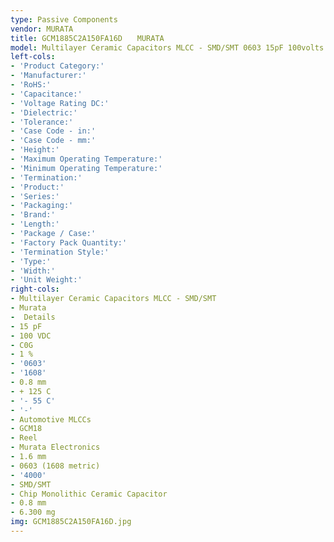 ```yaml
---
type: Passive Components
vendor: MURATA
title: GCM1885C2A150FA16D　　MURATA
model: Multilayer Ceramic Capacitors MLCC - SMD/SMT 0603 15pF 100volts C0G 1%
left-cols:
- 'Product Category:'
- 'Manufacturer:'
- 'RoHS:'
- 'Capacitance:'
- 'Voltage Rating DC:'
- 'Dielectric:'
- 'Tolerance:'
- 'Case Code - in:'
- 'Case Code - mm:'
- 'Height:'
- 'Maximum Operating Temperature:'
- 'Minimum Operating Temperature:'
- 'Termination:'
- 'Product:'
- 'Series:'
- 'Packaging:'
- 'Brand:'
- 'Length:'
- 'Package / Case:'
- 'Factory Pack Quantity:'
- 'Termination Style:'
- 'Type:'
- 'Width:'
- 'Unit Weight:'
right-cols:
- Multilayer Ceramic Capacitors MLCC - SMD/SMT
- Murata
-  Details
- 15 pF
- 100 VDC
- C0G
- 1 %
- '0603'
- '1608'
- 0.8 mm
- + 125 C
- '- 55 C'
- '-'
- Automotive MLCCs
- GCM18
- Reel
- Murata Electronics
- 1.6 mm
- 0603 (1608 metric)
- '4000'
- SMD/SMT
- Chip Monolithic Ceramic Capacitor
- 0.8 mm
- 6.300 mg
img: GCM1885C2A150FA16D.jpg
---
```

